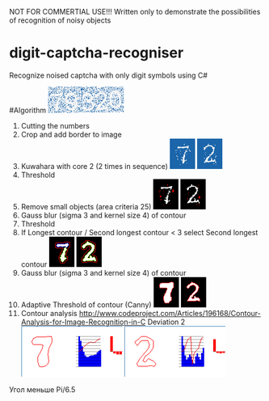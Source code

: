 NOT FOR COMMERTIAL USE!!!
Written only to demonstrate the possibilities of recognition of noisy objects

# digit-captcha-recogniser
Recognize noised captcha with only digit symbols using C#

#Algorithm
![](./docPictures/source.png?raw=true)

1. Cutting the numbers
2. Crop and add border to image
3. Kuwahara with core 2 (2 times in sequence)
![](./docPictures/digit0.png?raw=true) ![](./docPictures/digit3.png?raw=true)
4. Threshold
5. Remove small objects (area criteria 25)
![](./docPictures/gauss0.png?raw=true) ![](./docPictures/gauss3.png?raw=true)
6. Gauss blur (sigma 3 and kernel size 4) of contour
7. Threshold
8. If Longest contour / Second longest contour < 3 select Second longest contour
![](./docPictures/contour0.png?raw=true) ![](./docPictures/contour3.png?raw=true)
9. Gauss blur (sigma 3 and kernel size 4) of contour
10. Adaptive Threshold of contour (Canny)
![](./docPictures/lastContour0.png?raw=true) ![](./docPictures/lastContour3.png?raw=true)
11. Contour analysis http://www.codeproject.com/Articles/196168/Contour-Analysis-for-Image-Recognition-in-C Deviation 2
![](./docPictures/correlation0.png?raw=true) ![](./docPictures/correlation3.png?raw=true)


Угол меньше Pi/6.5